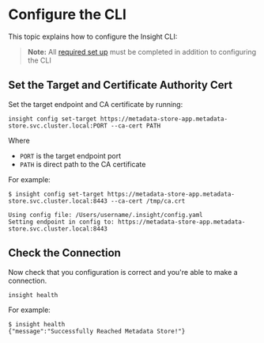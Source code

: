 # Configure the CLI

This topic explains how to configure the Insight CLI:

> **Note:** All [required set up](../scst-store/overview.md#required-set-up) must be completed in addition to configuring the CLI


## Set the Target and Certificate Authority Cert

Set the target endpoint and CA certificate by running:

```
insight config set-target https://metadata-store-app.metadata-store.svc.cluster.local:PORT --ca-cert PATH
```
Where

- `PORT` is the target endpoint port
- `PATH` is direct path to the CA certificate

For example:

```
$ insight config set-target https://metadata-store-app.metadata-store.svc.cluster.local:8443 --ca-cert /tmp/ca.crt

Using config file: /Users/username/.insight/config.yaml
Setting endpoint in config to: https://metadata-store-app.metadata-store.svc.cluster.local:8443
```

## Check the Connection

Now check that you configuration is correct and you're able to make a connection.

```
insight health
```

For example:

```
$ insight health
{"message":"Successfully Reached Metadata Store!"}
```
